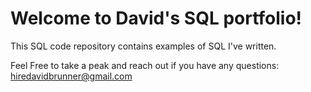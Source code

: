 # Welcome to David's SQL portfolio!
This SQL code repository contains examples of SQL I've written. 

Feel Free to take a peak and reach out if you have any questions: hiredavidbrunner@gmail.com


